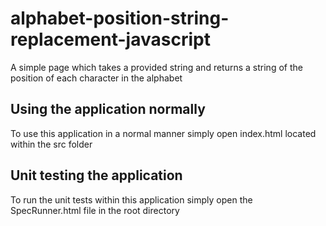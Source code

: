 # alphabet-position-string-replacement-javascript
A simple page which takes a provided string and returns a string of the position of each character in the alphabet

## Using the application normally

To use this application in a normal manner simply open index.html located within the src folder

## Unit testing the application

To run the unit tests within this application simply open the SpecRunner.html file in the root directory
